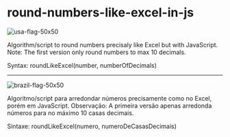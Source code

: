 # round-numbers-like-excel-in-js
![usa-flag-50x50](https://user-images.githubusercontent.com/92412283/183303173-abeb9539-05c1-4ee0-8f33-20b96d26cc6f.png)

Algorithm/script to round numbers precisaly like Excel but with JavaScript. Note: The first version only round numbers to max 10 decimals.

Syntax: roundLikeExcel(number, numberOfDecimals)

<hr>

![brazil-flag-50x50](https://user-images.githubusercontent.com/92412283/183303029-a228af7a-4c4f-4d96-938c-5c6ba7942b7f.png)

Algoritmo/script para arredondar números precisamente como no Excel, porém em JavaScript. Observação: A primeira versão apenas arredonda números para no máximo 10 casas decimais.

Sintaxe: roundLikeExcel(numero, numeroDeCasasDecimais)
